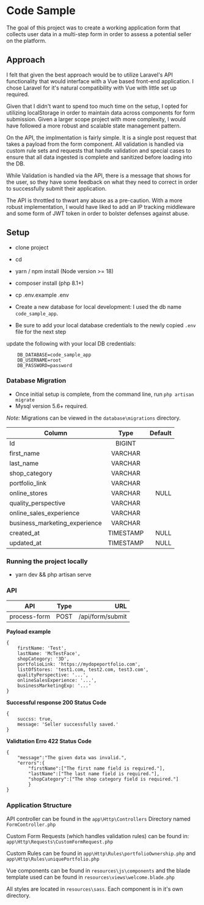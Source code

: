 # Code Sample

The goal of this project was to create a working application form that collects user data in a multi-step form in order to assess a potential 
seller on the platform. 


## Approach
I felt that given the best approach would be to utilize Laravel's API functionality that would interface with a Vue based front-end application. I chose
Laravel for it's natural compatibility with Vue with little set up required. 

Given that I didn't want to spend too much time on the setup, I opted for utilizing localStorage in order to maintain data across components for form submission. Given a larger scope project with more complexity, I would have followed a more robust and scalable state management pattern.

On the API, the implmentation is fairly simple. It is a single post request that takes a payload from the form component. All validation is handled via custom rule sets and requests that handle validation and special cases to ensure that all data ingested is complete and sanitized before loading into the DB. 

While Validation is handled via the API, there is a message that shows for the user, so they have some feedback on what they need to correct in order to successfully submit their application.

The API is throttled to thwart any abuse as a pre-caution. With a more robust implementation, I would have liked to add an IP tracking middleware and some form of JWT token in order to bolster defenses against abuse. 

## Setup
- clone project

- cd <project-name>

- yarn / npm install (Node version >= 18)

- composer install (php 8.1+)

- cp .env.example .env

- Create a new database for local development: I used the db name `code_sample_app`.

- Be sure to add your local database credentials  to the newly copied `.env` file for the next step

update the following with your local DB credentials:

```
    DB_DATABASE=code_sample_app
    DB_USERNAME=root
    DB_PASSWORD=password
```

###  Database Migration

- Once initial setup is complete, from the command line, run `php artisan migrate`
- Mysql version 5.6+ required.

*Note:* Migrations can be viewed in the `database\migrations` directory. 

| Column                        |      Type      |  Default |
|-------------------------------|:-------------:|------:|
| Id                            |    BIGINT    |       |
| first_name                    |    VARCHAR   |    |
| last_name                     |    VARCHAR   |     |
| shop_category                 |    VARCHAR   |  |
| portfolio_link                |    VARCHAR   |    |
| online_stores                 |    VARCHAR   |    NULL |
| quality_perspective           |    VARCHAR   |  |
| online_sales_experience       |    VARCHAR   |    |
| business_marketing_experience |    VARCHAR   |    |
| created_at                    |    TIMESTAMP |   NULL |
| updated_at                    |    TIMESTAMP |    NULL |

### Running the project locally

- yarn dev && php artisan serve

### API
| API           |      Type  |  URL                |
|---------------|:----------:|--------------------:|
| process-form  |    POST    |  /api/form/submit   |

**Payload example**
```
{
    firstName: 'Test',
    lastName: 'McTestFace',
    shopCategory: '3D',
    portfolioLink: 'https://mydopeportfolio.com',
    listOfStores: 'test1.com, test2.com, test3.com',
    qualityPerspective: '...',
    onlineSalesExperience: '...',
    businessMarketingExp: '...'
}
```

**Successful response 200 Status Code**
```
{
    succss: true,
    message: 'Seller successfully saved.'
}
```

**Validtation Erro 422 Status Code**
```
{
    "message":"The given data was invalid.",
    "errors":{
        "firstName":["The first name field is required."],
        "lastName":["The last name field is required."],
        "shopCategory":["The shop category field is required."]
        }
}
```

### Application Structure

API controller can be found in the `app\Http\Controllers` Directory named `FormController.php`

Custom Form Requests (which handles validation rules) can be found in: `app\Http\Requests\CustomFormRequest.php`

Custom Rules can be found in `app\Http\Rules\portfolioOwnership.php` and `app\Http\Rules\uniquePortfolio.php`

Vue components can be found in `resources\js\components` and the blade template used can be found in `resources\views\welcome.blade.php`

All styles are located in `resources\sass`. Each component is in it's own directory. 

